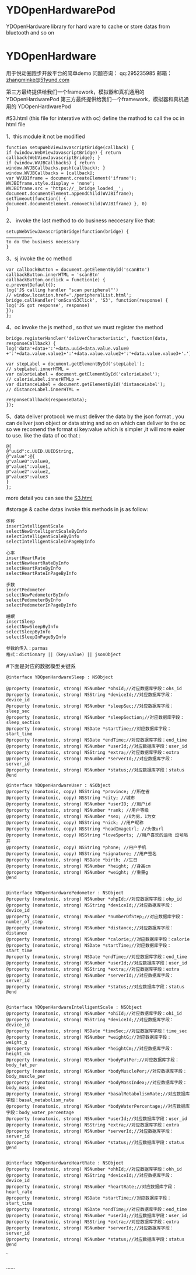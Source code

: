 # YDOpenHardwarePod
YDOpenHardware library for hard ware to cache or store datas from bluetooth and so on

# YDOpenHardware
用于悦动圈跑步开放平台的简单demo
问题咨询： qq:295235985  邮箱：zhangminke@51yund.com

第三方最终提供给我们一个framework，模拟器和真机通用的
YDOpenHardwarePod 
第三方最终提供给我们一个framework，模拟器和真机通用的
YDOpenHardwarePod 


#S3.html (this file for interative with oc) 
define the mathod to call the oc in html file

1、this module it not be modified
```
function setupWebViewJavascriptBridge(callback) {
if (window.WebViewJavascriptBridge) { return callback(WebViewJavascriptBridge); }
if (window.WVJBCallbacks) { return window.WVJBCallbacks.push(callback); }
window.WVJBCallbacks = [callback];
var WVJBIframe = document.createElement('iframe');
WVJBIframe.style.display = 'none';
WVJBIframe.src = 'https://__bridge_loaded__';
document.documentElement.appendChild(WVJBIframe);
setTimeout(function() { document.documentElement.removeChild(WVJBIframe) }, 0)
}
```

2、 invoke the last method to do business neccesary
like that:

```
setupWebViewJavascriptBridge(function(bridge) {
…………………………
to do the business necessary
}
````

3、sj invoke the oc method 
```
var callbackButton = document.getElementById('scanBtn')
callbackButton.innerHTML = 'scanBtn'
callbackButton.onclick = function(e) {
e.preventDefault();
log('JS calling handler "scan peripheral"')
// window.location.href='./peripheralList.html';
bridge.callHandler('onScanS3Click', 'S3', function(response) {
log('JS got response', response)
});
};

```
4、oc invoke the js method , so that we must register the method
```
bridge.registerHandler('deliverCharacteristic', function(data, responseCallback) {
log('data'+data+':'+data.uuid+data.value.value0 +':'+data.value.value1+':'+data.value.value2+':'+data.value.value3+'.');

var stepLabel = document.getElementById('stepLabel');
// stepLabel.innerHTML = 
var calorieLabel = document.getElementById('calorieLabel');
// calorieLabel.innerHTMLp =
var distanceLabel = document.getElementById('distanceLabel');
// distanceLabel.innerHTML = 

responseCallback(responseData);
});
```

5、data deliver protocol:
we must deliver the data by the json format , you can deliver json object or data string and so on which can deliver to the oc 
so we recomend the format si key:value  which is simpler ,it will more eaier to use.
like the data of oc that :
```
@{
@"uuid":c.UUID.UUIDString,
@"value":@{
@"value0":value0,
@"value1":value1,
@"value2":value2,
@"value3":value3
}
};
`````

more detail you can see the [S3.html](https://github.com/helinyu/YDOpenHardwarePod/blob/master/ydOpenHardware/Html/S3.html)

#storage & cache datas
invoke this methods in js as follow:
```
体称
insertIntelligentScale
selectNewIntelligentScaleByInfo
selectIntelligentScaleByInfo
selectIntelligentScaleInPageByInfo

心率
insertHeartRate
selectNewHeartRateByInfo
selectHeartRateByInfo
selectHeartRateInPageByInfo

步数
insertPedometer
selectNewPedometerByInfo
selectPedometerByInfo
selectPedometerInPageByInfo

睡眠
insertSleep
selectNewSleepByInfo
selectSleepByInfo
selectSleepInPageByInfo

参数的传入：parmas
格式：dictionary || (key/value) || jsonObject
``````

#下面是对应的数据模型关键系

```
@interface YDOpenHardwareSleep : NSObject

@property (nonatomic, strong) NSNumber *ohsId;//对应数据库字段：ohs_id
@property (nonatomic, strong) NSString *deviceId;//对应数据库字段：device_id
@property (nonatomic, strong) NSNumber *sleepSec;//对应数据库字段：sleep_sec
@property (nonatomic, strong) NSNumber *sleepSection;//对应数据库字段：sleep_section
@property (nonatomic, strong) NSDate *startTime;//对应数据库字段：start_time
@property (nonatomic, strong) NSDate *endTime;//对应数据库字段：end_time
@property (nonatomic, strong) NSNumber *userId;//对应数据库字段：user_id
@property (nonatomic, strong) NSString *extra;//对应数据库字段：extra
@property (nonatomic, strong) NSNumber *serverId;//对应数据库字段：server_id
@property (nonatomic, strong) NSNumber *status;//对应数据库字段：status
@end

@interface YDOpenHardwareUser : NSObject
@property (nonatomic, copy) NSString *province; //所在省
@property (nonatomic, copy) NSString *city; //城市
@property (nonatomic, strong) NSNumber *userID; //用户id
@property (nonatomic, strong) NSNumber *rank; //用户等级
@property (nonatomic, strong) NSNumber *sex; //0为男，1为女
@property (nonatomic, copy) NSString *nick; //用户昵称
@property (nonatomic, copy) NSString *headImageUrl; //头像url
@property (nonatomic, copy) NSString *loveSports; //用户喜欢的运动 逗号隔开
@property (nonatomic, copy) NSString *phone; //用户手机
@property (nonatomic, copy) NSString *signature; //用户签名
@property (nonatomic, strong) NSDate *birth; //生日
@property (nonatomic, strong) NSNumber *height; //身高cm
@property (nonatomic, strong) NSNumber *weight; //重量g
@end


@interface YDOpenHardwarePedometer : NSObject
@property (nonatomic, strong) NSNumber *ohpId;//对应数据库字段：ohp_id
@property (nonatomic, strong) NSString *deviceId;//对应数据库字段：device_id
@property (nonatomic, strong) NSNumber *numberOfStep;//对应数据库字段：number_of_step
@property (nonatomic, strong) NSNumber *distance;//对应数据库字段：distance
@property (nonatomic, strong) NSNumber *calorie;//对应数据库字段：calorie
@property (nonatomic, strong) NSDate *startTime;//对应数据库字段：start_time
@property (nonatomic, strong) NSDate *endTime;//对应数据库字段：end_time
@property (nonatomic, strong) NSNumber *userId;//对应数据库字段：user_id
@property (nonatomic, strong) NSString *extra;//对应数据库字段：extra
@property (nonatomic, strong) NSNumber *serverId;//对应数据库字段：server_id
@property (nonatomic, strong) NSNumber *status;//对应数据库字段：status
@end


@interface YDOpenHardwareIntelligentScale : NSObject
@property (nonatomic, strong) NSNumber *ohiId;//对应数据库字段：ohi_id
@property (nonatomic, strong) NSString *deviceId;//对应数据库字段：device_id
@property (nonatomic, strong) NSDate *timeSec;//对应数据库字段：time_sec
@property (nonatomic, strong) NSNumber *weightG;//对应数据库字段：weight_g
@property (nonatomic, strong) NSNumber *heightCm;//对应数据库字段：height_cm
@property (nonatomic, strong) NSNumber *bodyFatPer;//对应数据库字段：body_fat_per
@property (nonatomic, strong) NSNumber *bodyMusclePer;//对应数据库字段：body_muscle_per
@property (nonatomic, strong) NSNumber *bodyMassIndex;//对应数据库字段：body_mass_index
@property (nonatomic, strong) NSNumber *basalMetabolismRate;//对应数据库字段：basal_metabolism_rate
@property (nonatomic, strong) NSNumber *bodyWaterPercentage;//对应数据库字段：body_water_percentage
@property (nonatomic, strong) NSNumber *userId;//对应数据库字段：user_id
@property (nonatomic, strong) NSString *extra;//对应数据库字段：extra
@property (nonatomic, strong) NSNumber *serverId;//对应数据库字段：server_id
@property (nonatomic, strong) NSNumber *status;//对应数据库字段：status
@end


@interface YDOpenHardwareHeartRate : NSObject
@property (nonatomic, strong) NSNumber *ohhId;//对应数据库字段：ohh_id
@property (nonatomic, strong) NSString *deviceId;//对应数据库字段：device_id
@property (nonatomic, strong) NSNumber *heartRate;//对应数据库字段：heart_rate
@property (nonatomic, strong) NSDate *startTime;//对应数据库字段：start_time
@property (nonatomic, strong) NSDate *endTime;//对应数据库字段：end_time
@property (nonatomic, strong) NSNumber *userId;//对应数据库字段：user_id
@property (nonatomic, strong) NSString *extra;//对应数据库字段：extra
@property (nonatomic, strong) NSNumber *serverId;//对应数据库字段：server_id
@property (nonatomic, strong) NSNumber *status;//对应数据库字段：status
@end

```
`

……
